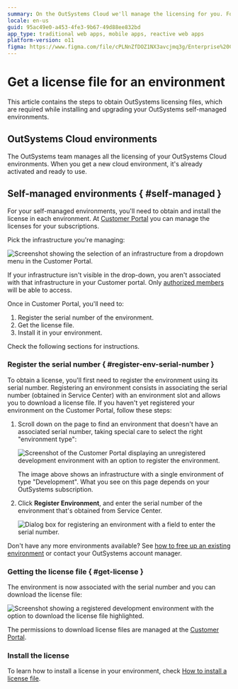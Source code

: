 ```yaml
---
summary: On the OutSystems Cloud we'll manage the licensing for you. For self-managed you need to get a license and install it on your environment. Use the Customer Portal for this.
locale: en-us
guid: 95ac49e0-a453-4fe3-9b67-49d88ee832bd
app_type: traditional web apps, mobile apps, reactive web apps
platform-version: o11
figma: https://www.figma.com/file/cPLNnZfDOZ1NX3avcjmq3g/Enterprise%20Customers?node-id=1261:2374
---
```


# Get a license file for an environment

This article contains the steps to obtain OutSystems licensing files, which are required while installing and upgrading your OutSystems self-managed environments.

## OutSystems Cloud environments

The OutSystems team manages all the licensing of your OutSystems Cloud environments. When you get a new cloud environment, it's already activated and ready to use.

## Self-managed environments { #self-managed }

For your self-managed environments, you'll need to obtain and install the license in each environment. At [Customer Portal](http://www.outsystems.com/licensing/) you can manage the licenses for your subscriptions.

Pick the infrastructure you're managing:

![Screenshot showing the selection of an infrastructure from a dropdown menu in the Customer Portal.](images/get-license-for-env-1.png "Selecting Infrastructure in Customer Portal")

<div class="info" markdown="1">

If your infrastructure isn't visible in the drop-down, you aren't associated with that infrastructure in your Customer portal.
Only [authorized members](../../../community/customer-portal.md) will be able to access.

</div>

Once in Customer Portal, you'll need to:

1. Register the serial number of the environment.
1. Get the license file. 
1. Install it in your environment. 

Check the following sections for instructions.

### Register the serial number { #register-env-serial-number }

To obtain a license, you'll first need to register the environment using its serial number. Registering an environment consists in associating the serial number (obtained in Service Center) with an environment slot and allows you to download a license file. If you haven't yet registered your environment on the Customer Portal, follow these steps:

1. Scroll down on the page to find an environment that doesn't have an associated serial number, taking special care to select the right "environment type":

    ![Screenshot of the Customer Portal displaying an unregistered development environment with an option to register the environment.](images/get-license-for-env-2.png "Registering an Environment Serial Number")

    The image above shows an infrastructure with a single environment of type "Development". What you see on this page depends on your OutSystems subscription.

1. Click **Register Environment**, and enter the serial number of the environment that's obtained from Service Center.

    ![Dialog box for registering an environment with a field to enter the serial number.](images/get-license-for-env-3.png "Register Environment Dialog")

<div class="info" markdown="1">

Don't have any more environments available? See [how to free up an existing environment](free-up-environment.md) or contact your OutSystems account manager.

</div>

### Getting the license file { #get-license }

The environment is now associated with the serial number and you can download the license file:

![Screenshot showing a registered development environment with the option to download the license file highlighted.](images/get-license-for-env-4.png "Downloading the License File")

The permissions to download license files are managed at the [Customer Portal](https://success.outsystems.com/Support/Enterprise_Customers/OutSystems_Support/Managing_your_company_permissions_on_outsystems.com#Customer_Portal_permissions).

### Install the license

To learn how to install a license in your environment, check [How to install a license file](howto-install-license.md).
